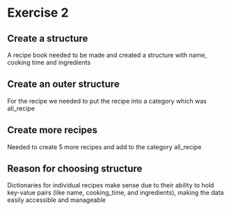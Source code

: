# Exercise 2

## Create a structure
A recipe book needed to be made and created a structure with name, cooking time and ingredients

## Create an outer structure
For the recipe we needed to put the recipe into a category which was all_recipe

## Create more recipes
Needed to create 5 more recipes and add to the category all_recipe

## Reason for choosing structure
Dictionaries for individual recipes make sense due to their ability to hold key-value pairs (like name, cooking_time, and ingredients), making the data easily accessible and manageable